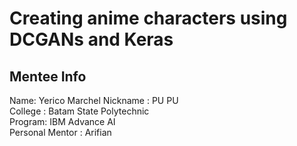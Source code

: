 # Creating anime characters using DCGANs and Keras

## Mentee Info
Name: Yerico Marchel
Nickname : PU PU \
College : Batam State Polytechnic \
Program: IBM Advance AI\
Personal Mentor : Arifian

